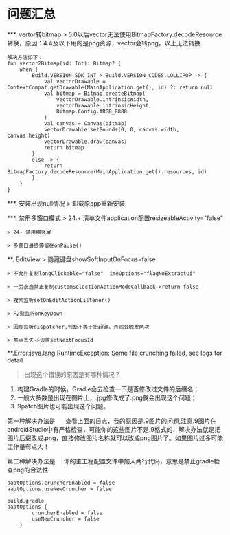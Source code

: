 # 问题汇总
***. vertor转bitmap
    > 5.0以后vector无法使用BitmapFactory.decodeResource转换，原因：4.4及以下用的是png资源，vector会转png，以上无法转换
```
解决方法如下：
fun vector2Bitmap(id: Int): Bitmap? {
    when {
        Build.VERSION.SDK_INT > Build.VERSION_CODES.LOLLIPOP -> {
            val vectorDrawable = ContextCompat.getDrawable(MainApplication.get(), id) ?: return null
            val bitmap = Bitmap.createBitmap(
                vectorDrawable.intrinsicWidth,
                vectorDrawable.intrinsicHeight,
                Bitmap.Config.ARGB_8888
            )
            val canvas = Canvas(bitmap)
            vectorDrawable.setBounds(0, 0, canvas.width, canvas.height)
            vectorDrawable.draw(canvas)
            return bitmap
        }
        else -> {
            return BitmapFactory.decodeResource(MainApplication.get().resources, id)
        }
    }
}
```

***. 安装出现null情况
    > 卸载原app重新安装

***. 禁用多窗口模式
    > 24.+ 清单文件application配置resizeableActivity="false"  
    
    > 24- 禁用横竖屏  
    
    > 多窗口最终停留在onPause()

**. EditView
    > 隐藏键盘showSoftInputOnFocus=false
    
    > 不允许复制longClickable="false"  imeOptions="flagNoExtractUi"
    
    > 一劳永逸禁止复制customSelectionActionModeCallback->return false
    
    > 搜索监听setOnEditActionListener()
    
    > F2键监听onKeyDown
    
    > 回车监听dispatcher,判断不等于抬起键，否则会触发两次
    
    > 焦点丢失->设置setNextFocusId

**.Error:java.lang.RuntimeException: Some file crunching failed, see logs for detail
> 出现这个错误的原因是有哪种情况？
1. 构建Gradle的时候，Gradle会去检查一下是否修改过文件的后缀名；
2. 一般大多数是出现在图片上，.jpg修改成了.png就会出现这个问题；
3. 9patch图片也可能出现这个问题。

第一种解决办法是
     查看上面的日志，我的原因是.9图片的问题,注意.9图片在androidStudio中有严格检查，可能你的这些图片不是.9格式的．解决办法就是把图片后缀改成.png，直接修改图片名称就可以改成png图片了。如果图片过多可能工作量有点大！

第二种解决办法是
    你的主工程配置文件中加入两行代码，意思是禁止gradle检查png的合法性.
```
aaptOptions.cruncherEnabled = false
aaptOptions.useNewCruncher = false

build.gradle
aaptOptions {
        cruncherEnabled = false
		useNewCruncher = false
    }
```


